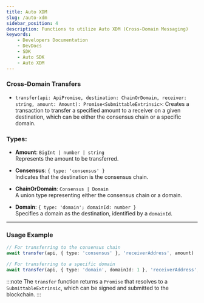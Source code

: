 ```yaml
---
title: Auto XDM
slug: /auto-xdm
sidebar_position: 4
description: Functions to utilize Auto XDM (Cross-Domain Messaging)
keywords:
    - Developers Documentation
    - DevDocs
    - SDK
    - Auto SDK
    - Auto XDM
---
```


### Cross-Domain Transfers

- `transfer(api: ApiPromise, destination: ChainOrDomain, receiver: string, amount: Amount): Promise<SubmittableExtrinsic>`: Creates a transaction to transfer a specified amount to a receiver on a given destination, which can be either the consensus chain or a specific domain.

### Types:

- **Amount**: `BigInt | number | string`  
  Represents the amount to be transferred.

- **Consensus**: `{ type: 'consensus' }`  
  Indicates that the destination is the consensus chain.

- **ChainOrDomain**: `Consensus | Domain`  
  A union type representing either the consensus chain or a domain.

- **Domain**: `{ type: 'domain'; domainId: number }`  
  Specifies a domain as the destination, identified by a `domainId`.

---

### Usage Example

```typescript
// For transferring to the consensus chain
await transfer(api, { type: 'consensus' }, 'receiverAddress', amount)

// For transferring to a specific domain
await transfer(api, { type: 'domain', domainId: 1 }, 'receiverAddress', amount)
```

:::note
The `transfer` function returns a `Promise` that resolves to a `SubmittableExtrinsic`, which can be signed and submitted to the blockchain.
:::